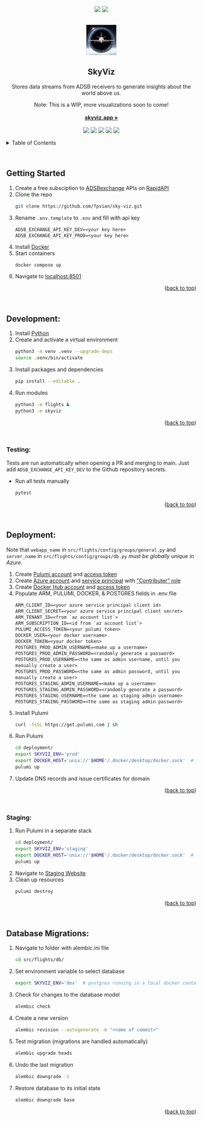 <a name="readme-top"></a>


<p align="center">
    <a href="https://www.linkedin.com/in/iangresov/"><img src="https://img.shields.io/badge/linkedin-0A66C2.svg?style=[style_name]&logo=linkedin&logoColor=white" /></a>
    <a href="mailto:ian@skyviz.app"><img src="https://img.shields.io/badge/gmail-EA4335.svg?style=[style_name]&logo=gmail&logoColor=white" /></a>
</p>


<!-- PROJECT LOGO -->
<br />
<div align="center">
  <a href="https://www.skyviz.app">
    <img src="src/skyviz/static/logo.png" alt="Logo" width="80" height="80">
  </a>

<h2 align="center">SkyViz</h2>

  <p align="center">
    Stores data streams from ADSB receivers to generate insights about the world above us.
  <p align="center">
    Note: This is a WIP, more visualizations soon to come!
    <br />
    <br />
    <a href="https://www.skyviz.app"><strong>skyviz.app »</strong></a>
    <br />
    <br />
    <a href="https://streamlit.io/"><img src="https://img.shields.io/badge/Streamlit-FF4B4B?style=for-the-badge&logo=Streamlit&logoColor=white" /></a>
    <a href="https://www.postgresql.org/"><img src="https://img.shields.io/badge/PostgreSQL-316192?style=for-the-badge&logo=postgresql&logoColor=white" /></a>
    <a href="https://www.pulumi.com/"><img src="https://img.shields.io/badge/Pulumi-8A3391?style=for-the-badge&logo=pulumi&logoColor=white" /></a>
    <a href="https://www.docker.com/"><img src="https://img.shields.io/badge/Docker-2CA5E0?style=for-the-badge&logo=docker&logoColor=white" /></a>
    <a href="https://azure.microsoft.com/"><img src="https://img.shields.io/badge/microsoft%20azure-0089D6?style=for-the-badge&logo=microsoft-azure&logoColor=white" /></a>
  </p>
</div>


<!-- TABLE OF CONTENTS -->
<details>
  <summary>Table of Contents</summary>
  <ol>
    <li>
      <a href="#getting-started">Getting Started</a>
    </li>
    <li>
      <a href="#development">Development</a>
      <ul>
        <li><a href="#testing">Testing</a></li>
      </ul>
    </li>
    <li>
      <a href="#deployment">Deployment</a>
      <ul>
        <li><a href="#staging">Staging</a></li>
      </ul>
    </li>
    <li><a href="#database-migrations">Database Migrations</a></li>
  </ol>
</details>

$~$

<!-- GETTING STARTED -->
## Getting Started
1. Create a free subsciption to [ADSBexchange](https://adsbexchange.com/) APIs on [RapidAPI](https://rapidapi.com)
2. Clone the repo
    ```sh
    git clone https://github.com/fpvian/sky-viz.git
    ```
3. Rename `.env.template` to `.env` and fill with api key
    ```
    ADSB_EXCHANGE_API_KEY_DEV=<your key here>
    ADSB_EXCHANGE_API_KEY_PROD=<your key here>
    ```
4. Install [Docker](https://docs.docker.com/get-docker/)
5. Start containers
    ```sh
    docker compose up
    ```
6. Navigate to [localhost:8501](localhost:8501)

<p align="right">(<a href="#readme-top">back to top</a>)</p>

$~$

## Development:
1. Install [Python](https://www.python.org/downloads/)
2. Create and activate a virtual environment
    ```sh
    python3 -m venv .venv --upgrade-deps
    source .venv/bin/activate
    ```
3. Install packages and dependencies
    ```sh
    pip install --editable .
    ```
4. Run modules
    ```sh
    python3 -m flights &
    python3 -m skyviz
    ```

<p align="right">(<a href="#readme-top">back to top</a>)</p>

$~$

### Testing:
Tests are run automatically when opening a PR and merging to main. Just add `ADSB_EXCHANGE_API_KEY_DEV` to the Github repository secrets.
- Run all tests manually
    ```sh
    pytest
    ```

<p align="right">(<a href="#readme-top">back to top</a>)</p>

$~$

## Deployment:
Note that `webapp_name` in `src/flights/config/groups/general.py` and `server_name` in `src/flights/config/groups/db.py` *must be globally unique in Azure.*
1. Create [Pulumi account](https://www.pulumi.com/docs/get-started/) and [access token](https://www.pulumi.com/docs/pulumi-cloud/access-management/access-tokens/)
2. Create [Azure account](https://azure.microsoft.com/en-us/free/) and [service principal](https://www.pulumi.com/registry/packages/azure-native/installation-configuration/) with ["Contributer" role](https://registry.terraform.io/providers/hashicorp/azurerm/latest/docs/guides/service_principal_client_secret)
3. Create [Docker Hub account](https://hub.docker.com/) and [access token](https://docs.docker.com/docker-hub/access-tokens/)
4. Populate ARM, PULUMI, DOCKER, & POSTGRES fields in .env file
    ```
    ARM_CLIENT_ID=<your azure service principal client id>
    ARM_CLIENT_SECRET=<your azure service principal client secret>
    ARM_TENANT_ID=<from `az account list`>
    ARM_SUBSCRIPTION_ID=<id from `az account list`>
    PULUMI_ACCESS_TOKEN=<your pulumi token>
    DOCKER_USER=<your docker username>
    DOCKER_TOKEN=<your docker token>
    POSTGRES_PROD_ADMIN_USERNAME=<make up a username>
    POSTGRES_PROD_ADMIN_PASSWORD=<randomly generate a password>
    POSTGRES_PROD_USERNAME=<the same as admin username, until you manually create a user>
    POSTGRES_PROD_PASSWORD=<the same as admin password, until you manually create a user>
    POSTGRES_STAGING_ADMIN_USERNAME=<make up a username>
    POSTGRES_STAGING_ADMIN_PASSWORD=<randomly generate a password>
    POSTGRES_STAGING_USERNAME=<the same as staging admin username>
    POSTGRES_STAGING_PASSWORD=<the same as staging admin password>
    ```
5. Install Pulumi 
    ```sh
    curl -fsSL https://get.pulumi.com | sh
    ```
5. Run Pulumi
    ```sh
    cd deployment/
    export SKYVIZ_ENV='prod'
    export DOCKER_HOST='unix://'$HOME'/.docker/desktop/docker.sock'  # linux only
    pulumi up
    ```
6. Update DNS records and issue certificates for domain

<p align="right">(<a href="#readme-top">back to top</a>)</p>

$~$

### Staging:
1. Run Pulumi in a separate stack
    ```sh
    cd deployment/
    export SKYVIZ_ENV='staging'
    export DOCKER_HOST='unix://'$HOME'/.docker/desktop/docker.sock'  # linux only
    pulumi up
    ```
2. Navigate to [Staging Website](skyviz-staging.azurewebsites.net)
3. Clean up resources
    ```sh
    pulumi destroy
    ```

<p align="right">(<a href="#readme-top">back to top</a>)</p>

$~$

## Database Migrations:

1. Navigate to folder with alembic.ini file
    ```sh
    cd src/flights/db/
    ```
2. Set environment variable to select database
    ```sh
    export SKYVIZ_ENV='dev'  # postgres running in a local docker container
    ```
3. Check for changes to the database model
    ```sh
    alembic check
    ```
4. Create a new version
    ```sh
    alembic revision --autogenerate -m "<name of commit>"
    ```
5. Test migration (migrations are handled automatically)
    ```sh
    alembic upgrade heads
    ```
6. Undo the last migration
    ```sh
    alembic downgrade -1
    ```
7. Restore database to its initial state
    ```sh
    alembic downgrade base
    ```

<p align="right">(<a href="#readme-top">back to top</a>)</p>